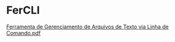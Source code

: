 # FerCLI
[Ferramenta de Gerenciamento de Arquivos de Texto via Linha de Comando.pdf](https://github.com/user-attachments/files/18333965/Ferramenta.de.Gerenciamento.de.Arquivos.de.Texto.via.Linha.de.Comando.pdf)
